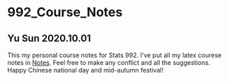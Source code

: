 # 992_Course_Notes
## Yu Sun 2020.10.01
This my personal course notes for Stats 992. I've put all my latex courese notes in [Notes](Notes). Feel free to make any conflict and all the suggestions. Happy Chinese national day and mid-autumn festival!

